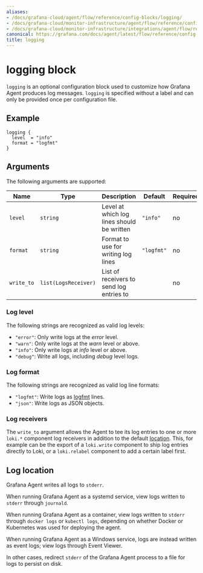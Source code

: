 ```yaml
---
aliases:
- /docs/grafana-cloud/agent/flow/reference/config-blocks/logging/
- /docs/grafana-cloud/monitor-infrastructure/agent/flow/reference/config-blocks/logging/
- /docs/grafana-cloud/monitor-infrastructure/integrations/agent/flow/reference/config-blocks/logging/
canonical: https://grafana.com/docs/agent/latest/flow/reference/config-blocks/logging/
title: logging
---
```


# logging block

`logging` is an optional configuration block used to customize how Grafana
Agent produces log messages. `logging` is specified without a label and can
only be provided once per configuration file.

## Example

```river
logging {
  level  = "info"
  format = "logfmt"
}
```

## Arguments

The following arguments are supported:

Name | Type | Description | Default | Required
---- | ---- | ----------- | ------- | --------
`level` | `string` | Level at which log lines should be written | `"info"` | no
`format` | `string` | Format to use for writing log lines | `"logfmt"` | no
`write_to` | `list(LogsReceiver)` | List of receivers to send log entries to | | no

### Log level

The following strings are recognized as valid log levels:

* `"error"`: Only write logs at the _error_ level.
* `"warn"`: Only write logs at the _warn_ level or above.
* `"info"`: Only write logs at _info_ level or above.
* `"debug"`: Write all logs, including _debug_ level logs.

### Log format

The following strings are recognized as valid log line formats:

* `"logfmt"`: Write logs as [logfmt][] lines.
* `"json"`: Write logs as JSON objects.

[logfmt]: https://brandur.org/logfmt

### Log receivers

The `write_to` argument allows the Agent to tee its log entries to one or more
`loki.*` component log receivers in addition to the default [location][].
This, for example can be the export of a `loki.write` component to ship log
entries directly to Loki, or a `loki.relabel` component to add a certain label
first.

[location]: #log-location

## Log location

Grafana Agent writes all logs to `stderr`.

When running Grafana Agent as a systemd service, view logs written to `stderr`
through `journald`.

When running Grafana Agent as a container, view logs written to `stderr`
through `docker logs` or `kubectl logs`, depending on whether Docker or
Kubernetes was used for deploying the agent.

When running Grafana Agent as a Windows service, logs are instead written as
event logs; view logs through Event Viewer.

In other cases, redirect `stderr` of the Grafana Agent process to a file for
logs to persist on disk.
